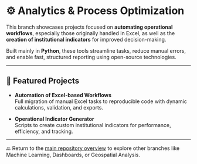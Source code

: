 # ⚙️ Analytics & Process Optimization

This branch showcases projects focused on **automating operational workflows**, especially those originally handled in Excel, as well as the **creation of institutional indicators** for improved decision-making.

Built mainly in **Python**, these tools streamline tasks, reduce manual errors, and enable fast, structured reporting using open-source technologies.

---

## 📂 Featured Projects

- **Automation of Excel-based Workflows**  
  Full migration of manual Excel tasks to reproducible code with dynamic calculations, validation, and exports.

- **Operational Indicator Generator**  
  Scripts to create custom institutional indicators for performance, efficiency, and tracking.

---

🔙 Return to the [main repository overview](https://github.com/Ladinux13/Portafolio) to explore other branches like Machine Learning, Dashboards, or Geospatial Analysis.

